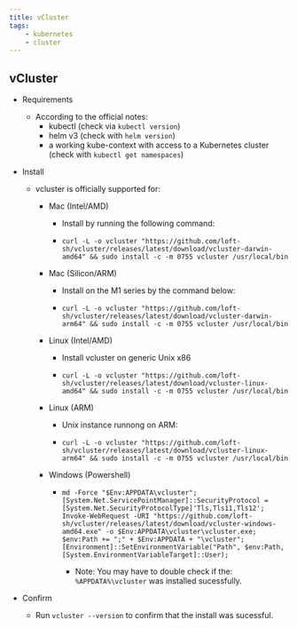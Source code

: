 ```yaml
---
title: vCluster
tags:
    - kubernetes
    - cluster
---
```


## vCluster

- Requirements
  - According to the official notes:
    - kubectl (check via `kubectl version`)
    - helm v3 (check with `helm version`)
    - a working kube-context with access to a Kubernetes cluster (check with `kubectl get namespaces`)
- Install
  - vcluster is officially supported for:
    - Mac (Intel/AMD)
      - Install by running the following command:

      - ```shell
        curl -L -o vcluster "https://github.com/loft-sh/vcluster/releases/latest/download/vcluster-darwin-amd64" && sudo install -c -m 0755 vcluster /usr/local/bin
        ```

    - Mac (Silicon/ARM)
      - Install on the M1 series by the command below:

      - ```shell
        curl -L -o vcluster "https://github.com/loft-sh/vcluster/releases/latest/download/vcluster-darwin-arm64" && sudo install -c -m 0755 vcluster /usr/local/bin
        ```

    - Linux (Intel/AMD)
      - Install vcluster on generic Unix x86

      - ```shell
        curl -L -o vcluster "https://github.com/loft-sh/vcluster/releases/latest/download/vcluster-linux-amd64" && sudo install -c -m 0755 vcluster /usr/local/bin
        ```

    - Linux (ARM)
      - Unix instance runnong on ARM:

      - ```shell
        curl -L -o vcluster "https://github.com/loft-sh/vcluster/releases/latest/download/vcluster-linux-arm64" && sudo install -c -m 0755 vcluster /usr/local/bin
        ```

    - Windows (Powershell)

      - ```shell
        md -Force "$Env:APPDATA\vcluster"; [System.Net.ServicePointManager]::SecurityProtocol = [System.Net.SecurityProtocolType]'Tls,Tls11,Tls12';
        Invoke-WebRequest -URI "https://github.com/loft-sh/vcluster/releases/latest/download/vcluster-windows-amd64.exe" -o $Env:APPDATA\vcluster\vcluster.exe;
        $env:Path += ";" + $Env:APPDATA + "\vcluster";
        [Environment]::SetEnvironmentVariable("Path", $env:Path, [System.EnvironmentVariableTarget]::User);
        ```

        - Note: You may have to double check if the: `%APPDATA%\vcluster` was installed sucessfully.

- Confirm
  - Run `vcluster --version` to confirm that the install was sucessful.
